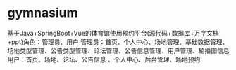 # gymnasium
基于Java+SpringBoot+Vue的体育馆使用预约平台(源代码+数据库+万字文档+ppt)角色：管理员、用户  管理员：首页、个人中心、场地管理、基础数据管理、场地类型管理、公告类型管理、论坛管理、公告信息管理、用户管理、轮播图信息  用户：首页、场地、论坛、公告信息 、个人中心、后台管理、场地预约

